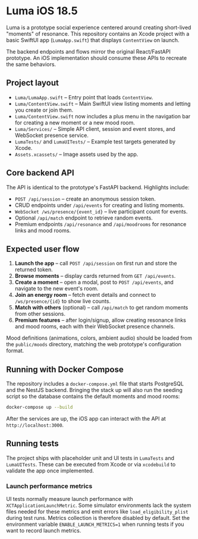 # Luma iOS 18.5

Luma is a prototype social experience centered around creating short-lived "moments" of resonance. This repository contains an Xcode project with a basic SwiftUI app (`LumaApp.swift`) that displays `ContentView` on launch.

The backend endpoints and flows mirror the original React/FastAPI prototype. An iOS implementation should consume these APIs to recreate the same behaviors.

## Project layout

- `Luma/LumaApp.swift` – Entry point that loads `ContentView`.
- `Luma/ContentView.swift` – Main SwiftUI view listing moments and letting you create or join them.
- `Luma/ContentView.swift` now includes a plus menu in the navigation bar for creating a new moment or a new mood room.
- `Luma/Services/` – Simple API client, session and event stores, and WebSocket presence service.
- `LumaTests/` and `LumaUITests/` – Example test targets generated by Xcode.
- `Assets.xcassets/` – Image assets used by the app.

## Core backend API

The API is identical to the prototype's FastAPI backend. Highlights include:

- `POST /api/session` – create an anonymous session token.
- CRUD endpoints under `/api/events` for creating and listing moments.
- `WebSocket /ws/presence/{event_id}` – live participant count for events.
- Optional `/api/match` endpoint to retrieve random events.
- Premium endpoints `/api/resonance` and `/api/moodrooms` for resonance links and mood rooms.

## Expected user flow

1. **Launch the app** – call `POST /api/session` on first run and store the returned token.
2. **Browse moments** – display cards returned from `GET /api/events`.
3. **Create a moment** – open a modal, post to `POST /api/events`, and navigate to the new event's room.
4. **Join an energy room** – fetch event details and connect to `/ws/presence/{id}` to show live counts.
5. **Match with others** (optional) – call `/api/match` to get random moments from other sessions.
6. **Premium features** – after login/signup, allow creating resonance links and mood rooms, each with their WebSocket presence channels.

Mood definitions (animations, colors, ambient audio) should be loaded from the `public/moods` directory, matching the web prototype's configuration format.

## Running with Docker Compose

The repository includes a `docker-compose.yml` file that starts PostgreSQL and the
NestJS backend. Bringing the stack up will also run the seeding script so the
database contains the default moments and mood rooms:

```bash
docker-compose up --build
```

After the services are up, the iOS app can interact with the API at
`http://localhost:3000`.

## Running tests

The project ships with placeholder unit and UI tests in `LumaTests` and `LumaUITests`. These can be executed from Xcode or via `xcodebuild` to validate the app once implemented.

### Launch performance metrics

UI tests normally measure launch performance with `XCTApplicationLaunchMetric`. Some simulator environments lack the system files needed for these metrics and emit errors like `load_eligibility_plist` during test runs. Metrics collection is therefore disabled by default. Set the environment variable `ENABLE_LAUNCH_METRICS=1` when running tests if you want to record launch metrics.


